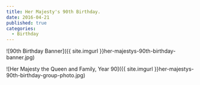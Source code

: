 ```yaml
---
title: Her Majesty's 90th Birthday.
date: 2016-04-21
published: true
categories:
  - Birthday
---
```


![90th Birthday Banner]({{ site.imgurl }}her-majestys-90th-birthday-banner.jpg)

![Her Majesty the Queen and Family, Year 90]({{ site.imgurl }}her-majestys-90th-birthday-group-photo.jpg)
